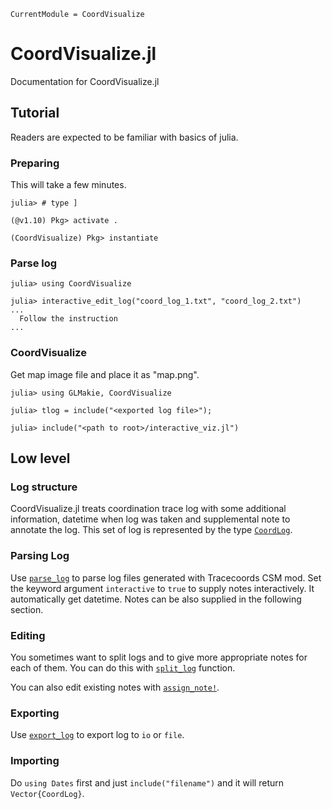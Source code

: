 ```@meta
CurrentModule = CoordVisualize
```

# CoordVisualize.jl

Documentation for CoordVisualize.jl

## Tutorial
Readers are expected to be familiar with basics of julia.

### Preparing
This will take a few minutes.

```juliarepl
julia> # type ]

(@v1.10) Pkg> activate .

(CoordVisualize) Pkg> instantiate
```

### Parse log
```juliarepl
julia> using CoordVisualize

julia> interactive_edit_log("coord_log_1.txt", "coord_log_2.txt")
...
  Follow the instruction
...
```

### CoordVisualize
Get map image file and place it as "map.png".

```juliarepl
julia> using GLMakie, CoordVisualize

julia> tlog = include("<exported log file>");

julia> include("<path to root>/interactive_viz.jl")
```

## Low level

### Log structure
CoordVisualize.jl treats coordination trace log with some additional information,
datetime when log was taken and supplemental note to annotate the log.
This set of log is represented by the type [`CoordLog`](@ref).

### Parsing Log
Use [`parse_log`](@ref) to parse log files generated with Tracecoords CSM mod.
Set the keyword argument `interactive` to `true` to supply notes interactively.
It automatically get datetime.
Notes can be also supplied in the following section.

### Editing
You sometimes want to split logs and to give more appropriate notes for each of them.
You can do this with [`split_log`](@ref) function.

You can also edit existing notes with [`assign_note!`](@ref).

### Exporting
Use [`export_log`](@ref) to export log to `io` or `file`.

### Importing
Do `using Dates` first and just `include("filename")` and it will return `Vector{CoordLog}`.
